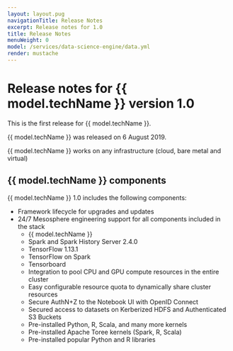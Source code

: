 ```yaml
---
layout: layout.pug
navigationTitle: Release Notes
excerpt: Release notes for 1.0
title: Release Notes
menuWeight: 0
model: /services/data-science-engine/data.yml
render: mustache
---
```


# Release notes for {{ model.techName }} version 1.0

This is the first release for {{ model.techName }}.

{{ model.techName }} was released on 6 August 2019.

{{ model.techName }} works on any infrastructure (cloud, bare metal and virtual)


## {{ model.techName }} components

{{ model.techName }} 1.0 includes the following components:

- Framework lifecycle for upgrades and updates
- 24/7 Mesosphere engineering support for all components included in the stack
    - {{ model.techName }}
    - Spark and Spark History Server 2.4.0
    - TensorFlow 1.13.1
    - TensorFlow on Spark
    - Tensorboard
    - Integration to pool CPU and GPU compute resources in the entire cluster
    - Easy configurable resource quota to dynamically share cluster resources
    - Secure AuthN+Z to the Notebook UI with OpenID Connect
    - Secured access to datasets on Kerberized HDFS and Authenticated S3 Buckets
    - Pre-installed Python, R, Scala, and many more kernels
    - Pre-installed Apache Toree kernels (Spark, R, Scala)
    - Pre-installed popular Python and R libraries
